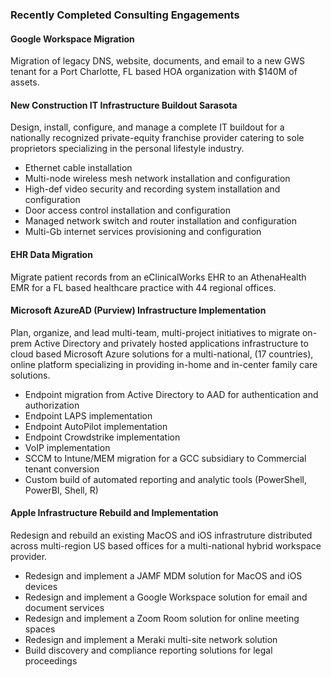 ### Recently Completed Consulting Engagements ###  

#### Google Workspace Migration ####  
Migration of legacy DNS, website, documents, and email to a new GWS tenant
for a Port Charlotte, FL based HOA organization with $140M of assets.  

#### New Construction IT Infrastructure Buildout Sarasota ####
Design, install, configure, and manage a complete IT buildout for a nationally recognized private-equity
franchise provider catering to sole proprietors specializing in the personal lifestyle industry.  
- Ethernet cable installation
- Multi-node wireless mesh network installation and configuration
- High-def video security and recording system installation and configuration
- Door access control installation and configuration
- Managed network switch and router installation and configuration
- Multi-Gb internet services provisioning and configuration

#### EHR Data Migration ####  
Migrate patient records from an eClinicalWorks EHR to an AthenaHealth EMR
for a FL based healthcare practice with 44 regional offices.  

#### Microsoft AzureAD (Purview) Infrastructure Implementation ####  
Plan, organize, and lead multi-team, multi-project initiatives to migrate on-prem Active Directory and 
privately hosted applications infrastructure to cloud based Microsoft Azure solutions for a
multi-national, (17 countries), online platform specializing in providing in-home and in-center family care solutions.  
- Endpoint migration from Active Directory to AAD for authentication and authorization
- Endpoint LAPS implementation
- Endpoint AutoPilot implementation
- Endpoint Crowdstrike implementation
- VoIP implementation
- SCCM to Intune/MEM migration for a GCC subsidiary to Commercial tenant conversion
- Custom build of automated reporting and analytic tools (PowerShell, PowerBI, Shell, R)

#### Apple Infrastructure Rebuild and Implementation ####  
Redesign and rebuild an existing MacOS and iOS infrastruture distributed across
multi-region US based offices for a multi-national hybrid workspace provider.  
- Redesign and implement a JAMF MDM solution for MacOS and iOS devices
- Redesign and implement a Google Workspace solution for email and document services
- Redesign and implement a Zoom Room solution for online meeting spaces
- Redesign and implement a Meraki multi-site network solution
- Build discovery and compliance reporting solutions for legal proceedings



